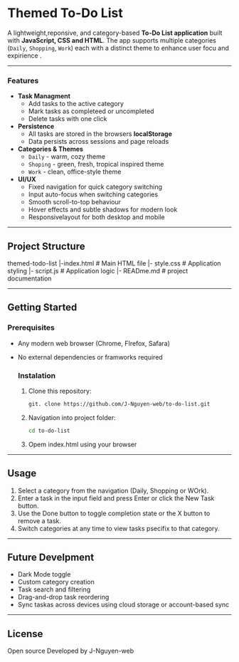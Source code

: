 # Themed To-Do List
A lightweight,reponsive, and category-based **To-Do List application** built with **JavaScript, CSS and HTML**.
The app supports multiple categories (`Daily`, `Shopping`, `Work`) each with a distinct theme to enhance user focu and expirience .

---

### Features
- **Task Managment**
  - Add tasks to the active category
  - Mark tasks as completeed or uncompleted
  - Delete tasks with one click
- **Persistence**
  - All tasks are stored in the browsers **localStorage**
  - Data persists across sessions and page reloads
- **Categories & Themes**
  - `Daily` - warm, cozy theme
  -  `Shoping` - green, fresh, tropical inspired theme
  - `Work` - clean, office-style theme
- **UI/UX**
  - Fixed navigation for quick category switching
  - Input auto-focus when switching categories
  - Smooth scroll-to-top behaviour
  - Hover effects and subtle shadows for modern look
  - Responsivelayout for both desktop and mobile
 
---

## Project Structure
themed-todo-list
|-index.html # Main HTML file
|- style.css # Application styling
|- script.js # Application logic
|- READme.md # project documentation

---
## Getting Started

### Prerequisites
- Any modern web browser (Chrome, FIrefox, Safara)
- No external dependencies or framworks required

  ### Instalation
  1. Clone this repository:
     ```bash
     git. clone https://github.com/J-Nguyen-web/to-do-list.git
  2. Navigation into project folder:
     ```bash
     cd to-do-list
  3. Opem index.html using your browser
---

## Usage
  1. Select a category from the navigation (Daily, Shopping or WOrk).
  2. Enter a task in the input field and press Enter or click the New Task button.
  3. Use the Done button to toggle completion state or the X button to remove a task.
  4. Switch categories at any time to view tasks psecifix to that category.

---

## Future Develpment
- Dark Mode toggle
- Custom category creation
- Task search and filtering
- Drag-and-drop task reordering
- Sync taskas across devices using cloud storage or account-based sync

---

## License

Open source
Developed by J-Nguyen-web
